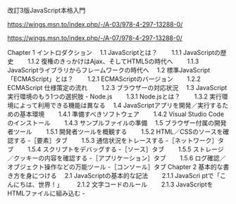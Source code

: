 改訂3版JavaScript本格入門

https://wings.msn.to/index.php/-/A-03/978-4-297-13288-0/

https://wings.msn.to/index.php/-/A-07/978-4-297-13288-0/



Chapter 1 イントロダクション
　1.1 JavaScriptとは？
　　1.1.1 JavaScriptの歴史
　　1.1.2 復権のきっかけはAjax、そしてHTML5の時代へ
　　1.1.3 JavaScriptライブラリからフレームワークの時代へ
　1.2 標準JavaScript「ECMAScript」とは？
　　1.2.1 ECMAScriptのバージョン
　　1.2.2 ECMAScript 仕様策定の流れ
　　1.2.3 ブラウザーの対応状況
　1.3 JavaScript 実行環境のもう1つの選択肢 - Node.js
　　1.3.1 Node.jsとは？
　　1.3.2 実行環境によって利用できる機能は異なる
　1.4 JavaScriptアプリを開発／実行するための基本環境
　　1.4.1 準備すべきソフトウェア
　　1.4.2 Visual Studio Codeのインストール
　　1.4.3 サンプルファイルの準備
　1.5 ブラウザー付属の開発者ツール
　　1.5.1 開発者ツールを概観する
　　1.5.2 HTML／CSSのソースを確認する -［要素］タブ
　　1.5.3 通信状況をトレースする -［ネットワーク］タブ
　　1.5.4 スクリプトをデバッグする -［ソース］タブ
　　1.5.5 ストレージ／クッキーの内容を確認する -［アプリケーション］タブ
　　1.5.6 ログ確認／オブジェクト操作などの万能ツール -［コンソール］タブ
Chapter 2 基本的な書き方を身につける
　2.1 JavaScriptの基本的な記法
　　2.1.1 JavaScri ptで「こんにちは、世界！」
　　2.1.2 文字コードのルール
　　2.1.3 JavaScriptをHTMLファイルに組み込む - <script> 要素
　　2.1.4 文（Statement）のルール
　　2.1.5 コメントを挿入する
　2.2 変数
　　 2.2.1 変数を宣言する
　　 2.2.2 識別子の命名規則
　　 2.2.3 よりよい命名のための指針
　　 2.2.4 定数を宣言する
　2.3 データ型
　　2.3.1 データ型の分類
　　2.3.2 論理リテラル（boolean）
　　2.3.3 数値リテラル（number）
　　2.3.4 文字列リテラル（string）
　　2.3.5 配列リテラル（array）
　　2.3.6 オブジェクトリテラル（object）
　　2.3.7 関数リテラル（function）
　　2.3.8 未定義値（undefined）とヌル値（null）
Chapter 3 値の演算操作を理解する - 演算子
　3.1 演算子とは？
　3.2 算術演算子
　　3.2.1 加算演算子（+）
　　3.2.2 インクリメント演算子（++）とデクリメント演算子（--）
　　3.2.3 小数点を含む演算には注意
　3.3 代入演算子
　　3.3.1 基本型と参照型による代入の違い -「=」演算子
　　3.3.2 定数は「再代入できない」
　　3.3.3 分割代入（配列）
　　3.3.4分割代入（オブジェクト）
　3.4 比較演算子
　　3.4.1 等価演算子（==）
　　3.4.2 厳密な等価演算子（===）
　　3.4.3 小数点数の比較
　　3.4.4 条件演算子（?:）
　3.5 論理演算子
　　3.5.1 ショートカット演算（短絡演算）
　3.6 ビット演算子
　　3.6.1 ビット論理演算子
　　3.6.2 ビットシフト演算子
　　3.6.3 例：ビットフィールドによるフラグ管理
　3.7 その他の演算子
　　3.7.1 配列要素、プロパティを削除する - delete演算子
　　3.7.2 値の型を判定する - typeof 演算子
　　3.7.3 補足：型の変換
　3.8 演算子の優先順位と結合則
　　3.8.1 優先順位
　　3.8.2 結合則
Chapter 4 スクリプトの基本構造を理解する - 制御構文
　4.1 制御構文とは？
　4.2 条件分岐
　　4.2.1 条件式の真偽で処理を分岐する - if 命令
　　4.2.2 複数の条件式で多岐分岐を表現する - else if 命令
　　4.2.3 if 命令の入れ子
　　4.2.4 補足：中カッコの省略は要注意
　　4.2.5 条件式を指定する場合の注意点
　　4.2.6 式の値によって処理を分岐する - switch 命令
　4.3 繰り返し処理
　　4.3.1 条件式によってループを制御する - while／do...while命令
　　4.3.2 補足：無限ループ
　　4.3.3 指定回数だけループを処理する - for 命令
　　4.3.4 連想配列の中身を順に処理する - for...in 命令
　　4.3.5 配列の要素を順に処理する - for...of 命令
　　4.3.6 配列を反復処理するための専用メソッド
　4.4 ループの制御
　　4.4.1 ループを途中で終了する - break 命令
　　4.4.2 特定の周回をスキップする - continue命令
　　4.4.3 入れ子のループをまとめて中断／スキップする - ラベル構文
　4.5 制御命令のその他の話題
　　4.5.1 例外を処理する - try...catch...finally 命令
　　4.5.2 例外をスローする - throw 命令
　　4.5.3 JavaScriptの危険な構文を禁止する - Strictモード
　　4.5.4 デバッガーを起動する - debugger 命令
Chapter 5 基本データを操作する - 組み込みオブジェクト
　5.1 オブジェクトとは？
　　5.1.1 オブジェクト＝プロパティ＋メソッド
　　5.1.2 オブジェクトを生成するための準備 - new 演算子
　　5.1.3 メソッド／プロパティの呼び出し - ドット演算子
　　5.1.4 静的プロパティ／静的メソッド
　　5.1.5 組み込みオブジェクトとは
　5.2 文字列を操作する - Stringオブジェクト
　　5.2.1 文字列の長さを取得する
　　5.2.2 文字列を大文字⇔小文字で変換する
　　5.2.3 部分文字列を取得する
　　5.2.4 文字列を検索する
　　5.2.5 文字列に特定の部分文字列が含まれるかを判定する
　　5.2.6 文字列の前後から空白を除去する
　　5.2.7 文字列を置き換える
　　5.2.8 文字列を分割する
　　5.2.9 文字列が指定長になるように指定文字で補足する
　　5.2.10 文字列をn 回繰り返したものを取得する
　　5.2.11 文字列をUnicode正規化する
　5.3 数値リテラルを操作する - Numberオブジェクト
　　5.3.1 Numberオブジェクトの定数
　　5.3.2 数値形式を変換する - toXxxxxメソッド
　　5.3.3 文字列を数値に変換する
　　5.3.4 基本的な数学演算を実行する
　5.4 日付／時刻値を操作する - Dateオブジェクト
　　5.4.1 日付／時刻値を生成する
　　5.4.2 日付／時刻要素を取得する
　　5.4.3 日付／時刻要素を設定する
　　5.4.4 日付／時刻値を加算／減算する
　　5.4.5 日付／時刻の差を求める
　　5.4.6 日付／時刻値を文字列に変換したい
　5.5 値の集合を管理／操作する - Arrayオブジェクト
　　5.5.1 配列を生成する
　　5.5.2 要素を追加／削除する
　　5.5.3 配列に複数要素を追加／置換／削除する
　　5.5.4 配列から特定範囲の要素を取得する
　　5.5.5 配列の内容を検索する
　　5.5.6 入れ子の配列をフラット化する
　　5.5.7 配列内の要素を結合する
　　5.5.8 配列内の要素を移動する
　　5.5.9 配列ライクなオブジェクトを配列化する
　　5.5.10 配列を複製する
　　5.5.11 配列の要素を並べ替える
　　5.5.12 配列の内容を順に処理する
　　5.5.13 配列を指定されたルールで加工する
　　5.5.14 任意の条件式によって配列を検索する
　　5.5.15 条件式に合致する要素が存在するかを判定する
　　5.5.16 配列から条件に合致した要素だけを取得する
　　5.5.17 配列内の要素を順に処理して1つにまとめる
　5.6 連想配列を操作する - Mapオブジェクト
　　5.6.1 マップを初期化する
　　5.6.2 マップの値を設定／取得する
　　5.6.3 マップから既存のキーを削除する
　　5.6.4 マップからすべてのキー／値を取得する
　　5.6.5 Object⇔Mapを相互変換する
　　5.6.6 弱い参照キーのマップ
　5.7 重複しない値の集合を操作する - Setオブジェクト
　　5.7.1 セットを初期化する
　　5.7.2 セットの値を追加／削除する
　　5.7.3 セットの内容を取得／確認する
　5.8 正規表現で文字列を自在に操作する - RegExpオブジェクト
　　5.8.1 正規表現の基本
　　5.8.2 RegExpオブジェクトを生成する
　　5.8.3 文字列が正規表現パターンにマッチしたかを判定する
　　5.8.4 正規表現パターンにマッチした文字列を取得する
　　5.8.5 正規表現オプションでマッチングの方法を制御する
　　5.8.6 正規表現のマッチング結果をまとめて取得する
　　5.8.7 正規表現で文字列を置き換える
　　5.8.8 正規表現で文字列を分割する
　　5.8.9 例：正規表現による検索
　5.9 その他のオブジェクト
　　5.9.1 JavaScriptでよく利用する機能を提供する - Globalオブジェクト
　　5.9.2 オブジェクト⇔JSON 文字列を相互に変換する - JSONオブジェクト
　　5.9.3 シンボルを作成する - Symbolオブジェクト
Chapter 6 繰り返し利用するコードを1ヵ所にまとめる - 関数
　6.1 関数の基本
　　6.1.1 ユーザー定義関数が必要な理由
　　6.1.2 ユーザー定義関数の基本
　　6.1.3 関数名
　　6.1.4 仮引数と実引数
　　6.1.5 戻り値
　6.2 関数を定義するための3 種の記法
　　6.2.1 Functionコンストラクター経由で定義する
　　6.2.2 関数リテラルで定義する
　　6.2.3 アロー関数で定義する
　　6.2.4 関数定義の際の注意点
　6.3 変数はどの場所から参照できるか - スコープ
　　6.3.1 スコープの基本
　　6.3.2 仮変数のスコープ
　　6.3.3 スコープから見たvar／let 命令
　　6.3.4 スコープに関わるその他の注意点
　6.4 引数のさまざまな記法
　　6.4.1 JavaScriptは引数の数をチェックしない
　　6.4.2 引数の既定値を設定する
　　6.4.3 可変長引数の関数を定義する
　　6.4.4 スプレッド構文による引数の展開
　　6.4.5 名前付き引数でコードを読みやすくする
　6.5 関数呼び出しと戻り値
　　6.5.1 複数の戻り値を返したい
　　6.5.2 関数自身を再帰的に呼び出す - 再帰関数
　　6.5.3 関数の引数も関数 - 高階関数
　　6.5.4 「使い捨ての関数」は匿名関数で
　6.6 高度な関数のテーマ
　　6.6.1 テンプレート文字列をアプリ仕様にカスタマイズする - タグ付きテンプレート文字列
　　6.6.2 変数はどのような順番で解決されるか - スコープチェーン
　　6.6.3 その振る舞いオブジェクトの如し - クロージャ
Chapter 7 JavaScriptらしいオブジェクトの用法を理解する - Objectオブジェクト
　7.1 オブジェクトを生成する
　　7.1.1 オブジェクトをリテラルで表現する
　　7.1.2 コンストラクター経由でオブジェクトを生成する - new 演算子
　　7.1.3 より詳しい設定付きでオブジェクトを生成する
　7.2 オブジェクトの雛型「プロトタイプ」を理解する
　　7.2.1 プロトタイプの基本
　　7.2.2 プロトタイプチェーンの挙動を確認する
　　7.2.3 プロパティを追加／更新／削除した場合の挙動
　7.3 すべてのオブジェクトの雛型 - Objectオブジェクト
　　7.3.1 オブジェクトをマージする
　　7.3.2 補足：オブジェクトを複製する
　　7.3.3 プロパティを操作する
　　7.3.4 不変オブジェクトを定義す
Chapter 8 大規模開発でも通用する書き方を身につける - オブジェクト指向構文
　8.1 クラスの基本
　　8.1.1 最もシンプルなクラスを定義する
　　8.1.2 クラスに属する情報を準備する - プロパティ
　　8.1.3 クラスに属する処理を準備する - メソッド
　　8.1.4 クラスを初期化する - コンストラクター
　　8.1.5 静的プロパティ／静的メソッドを定義する
　　8.1.6 文脈によって中身が変化する変数 - thisキーワード
　　8.1.7 既存のクラスにメソッドを追加する
　8.2 利用者に見せたくない機能を隠蔽する - カプセル化
　　8.2.1 カプセル化とは？
　　8.2.2 プライベートメンバーの実装
　　8.2.3 ゲッター／セッター
　　8.2.4 補足：不変クラスを定義する
　8.3 既存のクラスを拡張する - 継承
　　8.3.1 継承の基本
　　8.3.2 基底クラスのメソッド／コンストラクターを上書きする
　　8.3.3 基底クラスのメソッドを呼び出す - superキーワード
　　8.3.4 継承以外のクラス再利用の手段 - 委譲
　　8.3.5 補足：ミックスイン
　　8.3.6 オブジェクトの型を判定する
　8.4 アプリを機能単位にまとめる - モジュール
　　8.4.1 モジュールを定義する
　　8.4.2 モジュールを利用する
　　8.4.3 import 命令のさまざまな記法
　　8.4.4 export 命令のさまざまな記法
　8.5 オブジェクト指向構文の高度なテーマ
　　8.5.1 列挙可能なオブジェクトを定義する - イテレーター
　　8.5.2 列挙可能なオブジェクトをよりかんたんに実装する - ジェネレーター
　　8.5.3 オブジェクトを基本型に変換する
　　8.5.4 オブジェクトの基本的な動作をカスタマイズする - Proxyオブジェクト
Chapter 9 HTMLやXMLの文書を操作する - DOM（Document Object Model）
　9.1 DOMの基本を押さえる
　　9.1.1 マークアップ言語を操作する標準のしくみ「DOM」
　　9.1.2 文書ツリーとノード
　9.2 クライアントサイドJavaScriptの前提知識
　　9.2.1 要素ノードを取得する
　　9.2.2 文書ツリー間を行き来する - ノードウォーキング
　　9.2.3 イベントをトリガーにして処理を実行する - イベントドリブンモデル
　9.3 属性値やテキストを取得／設定する
　　9.3.1 属性値を取得する
　　9.3.2 属性値を設定する
　　9.3.3 属性値を削除する
　　9.3.4 要素のプロパティを取得／設定する
　　9.3.5 JavaScriptからスタイルを操作する
　　9.3.6 テキストを取得／設定する
　9.4 フォーム要素にアクセスする
　　9.4.1 入力ボックス／選択ボックスの値を取得する
　　9.4.2 チェックボックスの値を取得する
　　9.4.3 ラジオボタンの値を取得する
　　9.4.4 ラジオボタン／チェックボックスの値を設定する
　　9.4.5 複数選択できるリストボックスの値を取得する
　　9.4.6 アップロードされたファイルの情報を取得する
　9.5 ノードを追加／置換／削除する
　　9.5.1 innerHTMLプロパティとどのように使い分けるか
　　9.5.2 ページに新たなコンテンツを追加する
　　9.5.3 既存のノードを置換／削除する
　　9.5.4 HTMLCollection／NodeListを繰り返し処理する場合の注意点
　9.6 より高度なイベント処理
　　9.6.1 イベントリスナーを削除する
　　9.6.2 イベントに関わる情報を取得する - イベントオブジェクト
　　9.6.3 イベント処理をキャンセルする
　　9.6.4 イベントの動作オプションを指定する
　　9.6.5 イベントリスナーに任意の追加情報を引き渡す
Chapter 10 クライアントサイドJavaScript開発を極める
　10.1 ブラウザーオブジェクトで知っておきたい基本機能
　　10.1.1 ブラウザーオブジェクトの階層構造
　　10.1.2 ブラウザーオブジェクトにアクセスするには
　　10.1.3 確認ダイアログを表示する - confirmメソッド
　　10.1.4 タイマー機能を実装する - setInterval／setTimeoutメソッド
　　10.1.5 ウィンドウサイズ／位置などの情報を取得する
　　10.1.6 コンテンツのスクロール位置を設定／取得する - scrollXxxxxメソッド
　　10.1.7 表示ページのアドレス情報を取得／操作する - locationオブジェクト
　　10.1.9 JavaScriptによる操作をブラウザーの履歴に残す - pushStateメソッド
　10.2 デバッグ情報を出力する - consoleオブジェクト
　　10.2.1 コンソールにログを出力する
　　10.2.2 知っておくと便利なログメソッド
　10.3 ユーザーデータを保存する - Storageオブジェクト
　　10.3.1 ストレージにデータを保存／取得する
　　10.3.2 既存のデータを削除する
　　10.3.3 ストレージからすべてのデータを取り出す
　　10.3.4 ストレージにオブジェクトを保存／取得する
　　10.3.5 ストレージの変更を監視する
　10.4 非同期通信の基本を理解する - Fetch API
　　10.4.1 SPAとは？
　　10.4.2 Fetch APIの基本
　　10.4.3 リクエスト時にデータを送信する
　　10.4.4 異なるオリジンにアクセスする
　　10.4.5 補足：クロスドキュメントメッセージングによるクロスオリジン通信
　10.5 非同期処理を手軽に処理する - Promiseオブジェクト
　　10.5.1 Promiseオブジェクトの基本を押さえる
　　10.5.1 2非同期処理を連結する
　　10.5.3 複数の非同期処理を並行して実行する
　　10.5.4 Promiseの処理を同期的に記述する
　　10.5.5 非同期処理を伴う反復処理を実装する
　10.6 バックグラウンドでJavaScriptのコードを実行する - Web Worker
　　10.6.1 ワーカーを実装する
　　10.6.2 ワーカーを起動する
Chapter 11 現場で避けて通れない応用知識
　11.1 コマンドラインからJavaScriptコードを実行する - Node.js
　　11.1.1 Node.jsのインストール
　　11.1.2 JavaScriptファイルの実行
　　11.1.3 ライブラリをインストールする
　　11.1.4 ライブラリの復元
　11.2 アプリのテストを自動化する - Jest
　　11.2.1 テストコードの基本
　　11.2.2 実行コマンドの準備
　　11.2.3 単体テストの実行
　　11.2.4 テスト実行時の役立つオプション
　11.3 フロントエンドアプリの開発環境をすばやく立ち上げる - Vite
　　11.3.1 Viteの特徴
　　11.3.2 Viteの基本
　　11.3.3 本番環境向けのビルドを実施する
　　11.3.4 JavaScript 以外のリソースにも対応
　11.4 JavaScriptの「べからず」なコードを検出する - ESLint
　　11.4.1 ESLintの基本
　　11.4.2 リアルタイムに解析結果を確認する
　　11.4.3 ESLintルールのカスタマイズ
　11.5 ドキュメンテーションコメントでコードの内容をわかりやすくする - JSDoc
　　11.5.1 ドキュメンテーションコメントの記述ルール
　　11.5.2 ドキュメントの生成
Column
　VSCodeの便利な拡張機能（1） - Trailing Spaces
　VSCodeの便利な拡張機能（2） - Regex Previewer
　本書の読み進め方 - 著者からのメッセージ
　ブラウザー環境でJavaScriptのコードを実行する - paiza.IO
　VSCodeの便利な拡張機能（3） - JavaScript (ES6) code snippets
　VSCodeの便利な拡張機能（4） - IntelliSense for CSS class names in HTML
　よく見かけるエラーとその対処法
　VSCodeの便利な拡張機能（5） - Code Spell Checker
　VSCodeの便利な拡張機能（6） - Todo Tree
　知っておきたい！JavaScriptの関連キーワード（1） - altJS
　知っておきたい！JavaScriptの関連キーワード（2） - TypeScript
　ECMAScript期待の機能
　VSCodeの便利な拡張機能（7） - Bookmarks
　知っておきたい！JavaScriptの関連キーワード（3） - WebAssembly
　知っておきたい！JavaScriptの関連キーワード（4） - コンポーネント指向
　VSCodeの便利な拡張機能（8） - SFTP
　知っておきたい！JavaScriptの関連キーワード（5） - Web Components
　知っておきたい！JavaScriptの関連キーワード（6） - importmaps
　<script>要素の知っておきたい属性（1） - async属性
　<script>要素の知っておきたい属性（2） - integrity属性
　VSCodeの便利な拡張機能（9） - 拡張テーマ
　<script>要素の知っておきたい属性（3） - integrity属性の作り方
　<script>要素の知っておきたい属性（4） - crossorigin／referrerpolicy属性
　本書を読み終えた後に